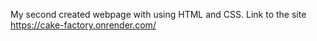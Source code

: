My second created webpage with using HTML and CSS. 
Link to the site
https://cake-factory.onrender.com/
